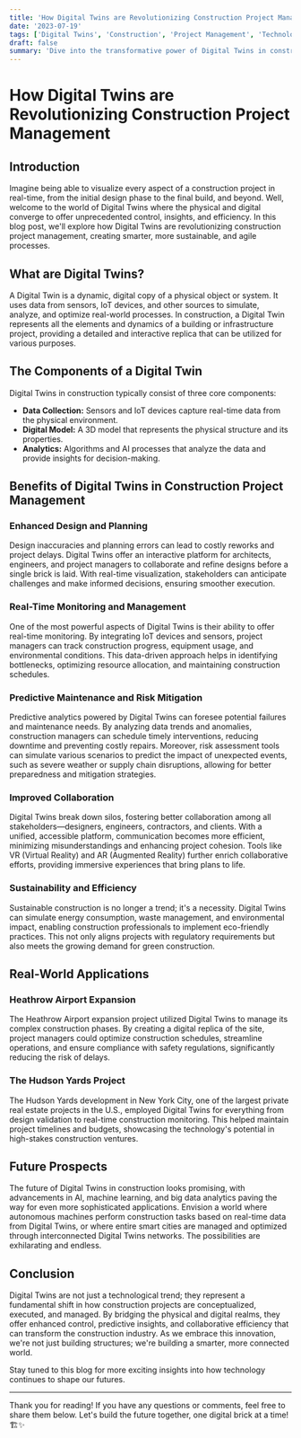 ```yaml
---
title: 'How Digital Twins are Revolutionizing Construction Project Management'
date: '2023-07-19'
tags: ['Digital Twins', 'Construction', 'Project Management', 'Technology']
draft: false
summary: 'Dive into the transformative power of Digital Twins in construction project management and discover how this technology is reshaping the industry landscape.'
---
```


# How Digital Twins are Revolutionizing Construction Project Management

## Introduction

Imagine being able to visualize every aspect of a construction project in real-time, from the initial design phase to the final build, and beyond. Well, welcome to the world of Digital Twins where the physical and digital converge to offer unprecedented control, insights, and efficiency. In this blog post, we'll explore how Digital Twins are revolutionizing construction project management, creating smarter, more sustainable, and agile processes.

## What are Digital Twins?

A Digital Twin is a dynamic, digital copy of a physical object or system. It uses data from sensors, IoT devices, and other sources to simulate, analyze, and optimize real-world processes. In construction, a Digital Twin represents all the elements and dynamics of a building or infrastructure project, providing a detailed and interactive replica that can be utilized for various purposes.

## The Components of a Digital Twin

Digital Twins in construction typically consist of three core components:

- **Data Collection:** Sensors and IoT devices capture real-time data from the physical environment.
- **Digital Model:** A 3D model that represents the physical structure and its properties.
- **Analytics:** Algorithms and AI processes that analyze the data and provide insights for decision-making.

## Benefits of Digital Twins in Construction Project Management

### Enhanced Design and Planning

Design inaccuracies and planning errors can lead to costly reworks and project delays. Digital Twins offer an interactive platform for architects, engineers, and project managers to collaborate and refine designs before a single brick is laid. With real-time visualization, stakeholders can anticipate challenges and make informed decisions, ensuring smoother execution.

### Real-Time Monitoring and Management

One of the most powerful aspects of Digital Twins is their ability to offer real-time monitoring. By integrating IoT devices and sensors, project managers can track construction progress, equipment usage, and environmental conditions. This data-driven approach helps in identifying bottlenecks, optimizing resource allocation, and maintaining construction schedules.

### Predictive Maintenance and Risk Mitigation

Predictive analytics powered by Digital Twins can foresee potential failures and maintenance needs. By analyzing data trends and anomalies, construction managers can schedule timely interventions, reducing downtime and preventing costly repairs. Moreover, risk assessment tools can simulate various scenarios to predict the impact of unexpected events, such as severe weather or supply chain disruptions, allowing for better preparedness and mitigation strategies.

### Improved Collaboration

Digital Twins break down silos, fostering better collaboration among all stakeholders—designers, engineers, contractors, and clients. With a unified, accessible platform, communication becomes more efficient, minimizing misunderstandings and enhancing project cohesion. Tools like VR (Virtual Reality) and AR (Augmented Reality) further enrich collaborative efforts, providing immersive experiences that bring plans to life.

### Sustainability and Efficiency

Sustainable construction is no longer a trend; it's a necessity. Digital Twins can simulate energy consumption, waste management, and environmental impact, enabling construction professionals to implement eco-friendly practices. This not only aligns projects with regulatory requirements but also meets the growing demand for green construction.

## Real-World Applications

### Heathrow Airport Expansion

The Heathrow Airport expansion project utilized Digital Twins to manage its complex construction phases. By creating a digital replica of the site, project managers could optimize construction schedules, streamline operations, and ensure compliance with safety regulations, significantly reducing the risk of delays.

### The Hudson Yards Project

The Hudson Yards development in New York City, one of the largest private real estate projects in the U.S., employed Digital Twins for everything from design validation to real-time construction monitoring. This helped maintain project timelines and budgets, showcasing the technology's potential in high-stakes construction ventures.

## Future Prospects

The future of Digital Twins in construction looks promising, with advancements in AI, machine learning, and big data analytics paving the way for even more sophisticated applications. Envision a world where autonomous machines perform construction tasks based on real-time data from Digital Twins, or where entire smart cities are managed and optimized through interconnected Digital Twins networks. The possibilities are exhilarating and endless.

## Conclusion

Digital Twins are not just a technological trend; they represent a fundamental shift in how construction projects are conceptualized, executed, and managed. By bridging the physical and digital realms, they offer enhanced control, predictive insights, and collaborative efficiency that can transform the construction industry. As we embrace this innovation, we're not just building structures; we're building a smarter, more connected world.

Stay tuned to this blog for more exciting insights into how technology continues to shape our futures.

---

Thank you for reading! If you have any questions or comments, feel free to share them below. Let's build the future together, one digital brick at a time! 🏗️✨